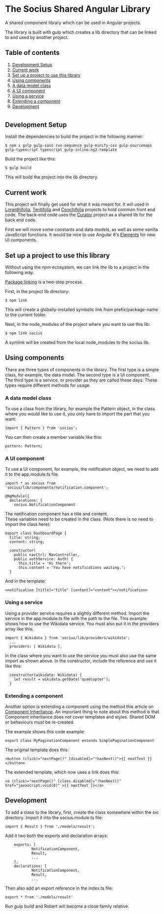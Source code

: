 # The Socius Shared Angular Library

A shared component library which can be used in Angular projects. 

The library is built with gulp which creates a lib directory that can be linked to and used by another project.


## Table of contents

1. [Development Setup](#Development-Setup)
1. [Current work](#Current-Work)
1. [Set up a project to use this library](#Set-up-a-project-to-use-this-library)
1. [Using components](#Using-components)
1. [A data model class](#A-data-model-class)
1. [A UI component](#A-UI-component)
1. [Using a service](#Using-a-service)
1. [Extending a component](#Extending-a-component)
1. [Development](#Development)

#

## Development Setup

Install the dependencies to build the project in the following manner:
```
$ npm i gulp gulp-sass run-sequence gulp-minify-css gulp-sourcemaps gulp-typescript typescript gulp-inline-ng2-template
```

Build the project like this:
```
$ gulp build
```

This will build the project into the lib directory.

## Current work

This project will finally get used for what it was meant for.  It will used in [Loranthifolia](https://github.com/timofeysie/loranthifolia), [Teritifolia](https://github.com/timofeysie/teretifolia) and [Conchifolia](https://github.com/timofeysie/conchifolia) projects to hold common front end code.  The back-end code uses the [Curator](https://github.com/timofeysie/curator) project as a shared lib for the back end code. 

First we will move some constants and data models, as well as some vanilla JavaScript functions.  It would be nice to use Angular 6's [Elements](https://angular.io/guide/elements) for new UI components.


## Set up a project to use this library

Without using the npm ecosystem, we can link the lib to a project in the following way.

[Package linking](https://docs.npmjs.com/cli/link) is a two-step process.

First, in the project lib directory:
```
$ npm link 
```

This will create a globally-installed symbolic link from prefix/package-name to the current folder.

Next, in the node_modules of the project where you want to use this lib: 
```
$ npm link socius
```
A symlink will be created from the local node_modules to the socius lib.


## Using components

There are three types of components in the library.
The first type is a simple class, for example, the data model.
The second type is a UI component.  
The third type is a service, or provider as they are called these days.
These types require different methods for usage.

### A data model class
To use a class from the library, for example the Pattern object, in the class where you would like to use it, you only have to import the part that you want:
```
import { Pattern } from 'socius';
```
You can then create a member variable like this:
```
pattern: Pattern;
```

### A UI component
To use a UI component, for example, the notification object, we need to add it to the app.module.ts file.
```
import * as socius from 'socius/lib/components/notification.component';

@NgModule({
  declarations: [
    socius.NotificationComponent
```

The notification component has a title and content.  
These variables need to be created in the class.
(Note there is no need to import the class here):
```
export class DashboardPage {
  title: string;
  content: string;
  
  constructor(
    public navCtrl: NavController,
    public authService: Auth) {
      this.title = 'Hi there';
      this.content = 'You have notifications waiting.';
  }
```

And in the template:
```
<notification [title]="title" [content]="content"></notification>
```

### Using a service

Using a provider service requires a slightly different method.
Import the service in the app.module.ts file with the path to the file.
This example shows how to use the Wikidata service.
You must also put it in the providers array like this:
```
import { Wikidata } from 'socius/lib/providers/wikidata';
  ...
  providers: [ Wikidata ],
```

In the class where you want to use the service you must also use the same import as shown above.
In the constructor,  include the reference and use it like this:
```
  constructor(wikidata: Wikidata) {
    let result = wikidata.getData('quadcopter');
  }
```

### Extending a component

Another option is extending a component using the method this article on [Component Inheritance](https://scotch.io/tutorials/component-inheritance-in-angular-2).
An important thing to note about this method is that Component inheritance does not cover templates and styles. 
Shared DOM or behaviours must be re-created.

The example shows this code example:
```
export class MyPaginationComponent extends SimplePaginationComponent
```

The original template does this:
```
<button (click)="nextPage()" [disabled]="!hasNext()">{{ nextText }}</button>
```

The extended template, which now uses a link does this:
```
<a (click)="nextPage()" [class.disabled]="!hasNext()" href="javascript:void(0)" >{{ nextText }}</a>
```



## Development

To add a class to the library, first, create the class somewhere within the src directory.
Import it into the socius.module.ts file:
```
import { Result } from './models/result';
```

Add it two both the exports and declaration arrays:
```
    exports: [
            NotificationComponent,
            Result,
            ...
    ],
    declarations: [
            NotificationComponent,
            Result,
            ...
```

Then also add an export reference in the index.ts file:
```
export * from './models/result'
```

Run gulp build and Robert will become a close family relative.

